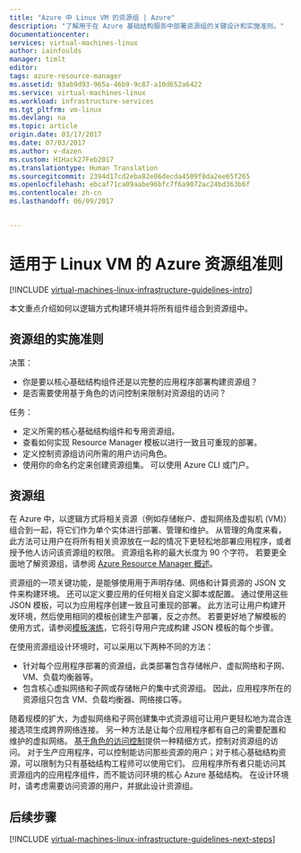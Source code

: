 ```yaml
---
title: "Azure 中 Linux VM 的资源组 | Azure"
description: "了解用于在 Azure 基础结构服务中部署资源组的关键设计和实施准则。"
documentationcenter: 
services: virtual-machines-linux
author: iainfoulds
manager: timlt
editor: 
tags: azure-resource-manager
ms.assetid: 93ab9d93-965a-46b9-9c87-a10d652a6422
ms.service: virtual-machines-linux
ms.workload: infrastructure-services
ms.tgt_pltfrm: vm-linux
ms.devlang: na
ms.topic: article
origin.date: 03/17/2017
ms.date: 07/03/2017
ms.author: v-dazen
ms.custom: H1Hack27Feb2017
ms.translationtype: Human Translation
ms.sourcegitcommit: 2394d17cd2eba82e06decda4509f8da2ee65f265
ms.openlocfilehash: ebcaf71ca09aabe96bfc7f6a9072ac24bd363b6f
ms.contentlocale: zh-cn
ms.lasthandoff: 06/09/2017


---
```

# <a name="azure-resource-group-guidelines-for-linux-vms"></a>适用于 Linux VM 的 Azure 资源组准则 

[!INCLUDE [virtual-machines-linux-infrastructure-guidelines-intro](../../../includes/virtual-machines-linux-infrastructure-guidelines-intro.md)]

本文重点介绍如何以逻辑方式构建环境并将所有组件组合到资源组中。

## <a name="implementation-guidelines-for-resource-groups"></a>资源组的实施准则
决策：

* 你是要以核心基础结构组件还是以完整的应用程序部署构建资源组？
* 是否需要使用基于角色的访问控制来限制对资源组的访问？

任务：

* 定义所需的核心基础结构组件和专用资源组。
* 查看如何实现 Resource Manager 模板以进行一致且可重现的部署。
* 定义控制资源组访问所需的用户访问角色。
* 使用你的命名约定来创建资源组集。 可以使用 Azure CLI 或门户。

## <a name="resource-groups"></a>资源组
在 Azure 中，以逻辑方式将相关资源（例如存储帐户、虚拟网络及虚拟机 (VM)）组合到一起，将它们作为单个实体进行部署、管理和维护。 从管理的角度来看，此方法可让用户在将所有相关资源放在一起的情况下更轻松地部署应用程序，或者授予他人访问该资源组的权限。 资源组名称的最大长度为 90 个字符。 若要更全面地了解资源组，请参阅 [Azure Resource Manager 概述](../../azure-resource-manager/resource-group-overview.md)。

资源组的一项关键功能，是能够使用用于声明存储、网络和计算资源的 JSON 文件来构建环境。 还可以定义要应用的任何相关自定义脚本或配置。 通过使用这些 JSON 模板，可以为应用程序创建一致且可重现的部署。 此方法可让用户构建开发环境，然后使用相同的模板创建生产部署，反之亦然。 若要更好地了解模板的使用方式，请参阅[模板演练](../../azure-resource-manager/resource-manager-template-walkthrough.md)，它将引导用户完成构建 JSON 模板的每个步骤。

在使用资源组设计环境时，可以采用以下两种不同的方法：

* 针对每个应用程序部署的资源组，此类部署包含存储帐户、虚拟网络和子网、VM、负载均衡器等。
* 包含核心虚拟网络和子网或存储帐户的集中式资源组。 因此，应用程序所在的资源组只包含 VM、负载均衡器、网络接口等。

随着规模的扩大，为虚拟网络和子网创建集中式资源组可让用户更轻松地为混合连接选项生成跨界网络连接。 另一种方法是让每个应用程序都有自己的需要配置和维护的虚拟网络。 [基于角色的访问控制](../../active-directory/role-based-access-control-what-is.md)提供一种精细方式，控制对资源组的访问。 对于生产应用程序，可以控制能访问那些资源的用户；对于核心基础结构资源，可以限制为只有基础结构工程师可以使用它们。 应用程序所有者只能访问其资源组内的应用程序组件，而不能访问环境的核心 Azure 基础结构。 在设计环境时，请考虑需要访问资源的用户，并据此设计资源组。 

## <a name="next-steps"></a>后续步骤
[!INCLUDE [virtual-machines-linux-infrastructure-guidelines-next-steps](../../../includes/virtual-machines-linux-infrastructure-guidelines-next-steps.md)]

